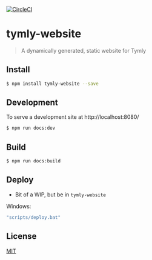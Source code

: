 [![CircleCI](https://dl.circleci.com/status-badge/img/gh/wmfs/tymly-website/tree/master.svg?style=svg&circle-token=df77729057b347e7bf1d968df883d4aaf9b590e8)](https://dl.circleci.com/status-badge/redirect/gh/wmfs/tymly-website/tree/master)

# tymly-website

> A dynamically generated, static website for Tymly

## <a name="install"></a>Install
```bash
$ npm install tymly-website --save
```

## Development

To serve a development site at http://localhost:8080/

``` bash
$ npm run docs:dev
```

## Build

``` bash
$ npm run docs:build
```

## Deploy

* Bit of a WIP, but be in `tymly-website`

Windows:

``` bash
"scripts/deploy.bat"
```

## <a name="license"></a>License
[MIT](https://github.com/wmfs/tymly-website/blob/master/LICENSE)
